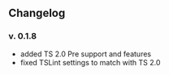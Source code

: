 ## Changelog

### v. 0.1.8

- added TS 2.0 Pre support and features
- fixed TSLint settings to match with TS 2.0
